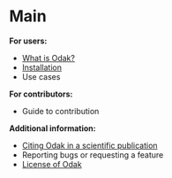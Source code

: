 # Main

**For users:**

* [What is Odak?](beginning.md)
* [Installation](installation.md)
* Use cases

**For contributors:**

* Guide to contribution

**Additional information:**

* [Citing Odak in a scientific publication](https://zenodo.org/badge/latestdoi/3987171)
* Reporting bugs or requesting a feature
* [License of Odak](https://github.com/kunguz/odak/blob/master/LICENSE.txt)

